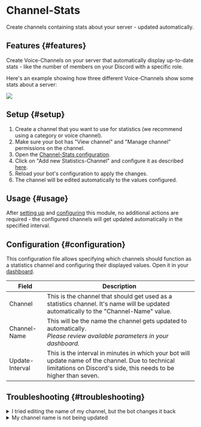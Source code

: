# Channel-Stats

Create channels containing stats about your server - updated automatically.

<ModuleOverview moduleName="channel-stats" />

## Features {#features}

Create Voice-Channels on your server that automatically display up-to-date stats - like the number of members on your
Discord with a specific role.

Here's an example showing how three different Voice-Channels show some stats about a server:

![](@site/docs/assets/custom-bot/modules/channel-stats/example.png)

## Setup {#setup}

1. Create a channel that you want to use for statistics (we recommend using a category or voice channel).
2. Make sure your bot has "View channel" and "Manage channel" permissions on the channel.
3. Open the [Channel-Stats configuration](https://scnx.app/glink?page=bot/configuration?file=channel-stats%7Cchannels).
4. Click on "Add new Statistics-Channel" and configure it as described [here](#configuration).
5. Reload your bot's configuration to apply the changes.
6. The channel will be edited automatically to the values configured.

## Usage {#usage}

After [setting up](#setup) and [configuring](#configuration) this module, no additional actions are required - the
configured channels will get updated automatically in the specified interval.

## Configuration {#configuration}

This configuration file allows specifying which channels should function as a statistics channel and configuring their
displayed values. Open it in
your [dashboard](https://scnx.app/glink?page=bot/configuration?file=channel-stats%7Cchannels).

| Field           | Description                                                                                                                                                            |
|-----------------|------------------------------------------------------------------------------------------------------------------------------------------------------------------------|
| Channel         | This is the channel that should get used as a statistics channel. It's name will be updated automatically to the "Channel-Name" value.                                 |
| Channel-Name    | This will be the name the channel gets updated to automatically. <br/><i>Please review available parameters in your dashboard.</i>                                     |
| Update-Interval | This is the interval in minutes in which your bot will update name of the channel. Due to technical limitations on Discord's side, this needs to be higher than seven. |

## Troubleshooting {#troubleshooting}

<details>
<summary>I tried editing the name of my channel, but the bot changes it back</summary>

    If you want to edit the name of the channel, you need to update the "Channel-Name"-field of the channel in your <a href="https://scnx.app/glink?page=bot/configuration?file=channel-stats%7Cchannel">module configuration</a>.
</details>

<details>
    <summary>My channel name is not being updated</summary>
    <ul>
        <li>Make sure you have waited for the configured Update-Interval, as the channel name will only be updated if the interval has past.</li>
        <li>It might take more than the configured interval for the channel to be updated due to Discord's rate-limiting. Please wait up to three hours.</li>
        <li>Make sure you have entered the correct parameter word-for-word (case-sensitive!). Invalid parameters won't be replaced.</li>
        <li>Please make sure that your bot has the "Manage channel" and the "View channel" permission on the configured channel.</li>
        <li>Refresh your client if a change isn't visible.</li>
    </ul>
    The name of the channel won't be updated if the new name matches the old name.
</details>